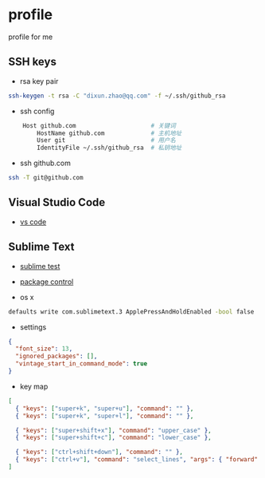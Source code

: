 # profile

profile for me

## SSH keys

- rsa key pair

```bash
ssh-keygen -t rsa -C "dixun.zhao@qq.com" -f ~/.ssh/github_rsa
```

- ssh config

```bash
    Host github.com                     # 关键词
        HostName github.com             # 主机地址
        User git                        # 用户名
        IdentityFile ~/.ssh/github_rsa  # 私钥地址
```

- ssh github.com

```bash
ssh -T git@github.com
```

## Visual Studio Code

- [vs code](https://code.visualstudio.com)

## Sublime Text

- [sublime test](http://www.sublimetext.com)

- [package control](https://github.com/wbond/package_control)

- os x

```bash
defaults write com.sublimetext.3 ApplePressAndHoldEnabled -bool false
```

- settings

```json
{
  "font_size": 13,
  "ignored_packages": [],
  "vintage_start_in_command_mode": true
}
```

- key map

```json
[
  { "keys": ["super+k", "super+u"], "command": "" },
  { "keys": ["super+k", "super+l"], "command": "" },

  { "keys": ["super+shift+x"], "command": "upper_case" },
  { "keys": ["super+shift+c"], "command": "lower_case" },

  { "keys": ["ctrl+shift+down"], "command": "" },
  { "keys": ["ctrl+v"], "command": "select_lines", "args": { "forward": true } }
]
```
